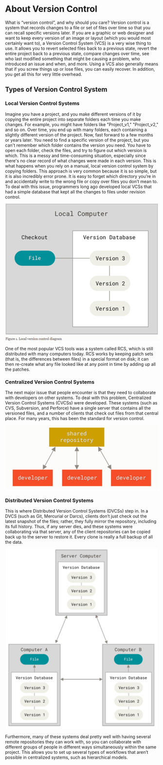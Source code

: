# About Version Control
What is “version control”, and why should you care? Version control is a system that records changes to a file or set of files over time so that you can recall specific versions later.
If you are a graphic or web designer and want to keep every version of an image or layout (which you would most certainly want to), a Version Control System (VCS) is a very wise thing to use. It allows you to revert selected files back to a previous state, revert the entire project back to a previous state, compare changes over time, see who last modified something that might be causing a problem, who introduced an issue and when, and more. Using a VCS also generally means that if you screw things up or lose files, you can easily recover. In addition, you get all this for very little overhead.

## Types of Version Control System
### Local Version Control Systems
Imagine you have a project, and you make different versions of it by copying the entire project into separate folders each time you make changes. For example, you might have folders like "Project_v1," "Project_v2," and so on. Over time, you end up with many folders, each containing a slightly different version of the project.
Now, fast forward to a few months or years later. You need to find a specific version of the project, but you can't remember which folder contains the version you need. You have to open each folder, check the files, and try to figure out which version is which. This is a messy and time-consuming situation, especially since there's no clear record of what changes were made in each version. This is what happens when you rely on a manual, local version control system by copying folders.
This approach is very common because it is so simple, but it is also incredibly error prone. It is easy to forget which directory you’re in and accidentally write to the wrong file or copy over files you don’t mean to.
To deal with this issue, programmers long ago developed local VCSs that had a simple database that kept all the changes to files under revision control.


<p align="center">
  <img src="../images/LVCS.png" width="500">
</p>


One of the most popular VCS tools was a system called RCS, which is still distributed with many computers today. RCS works by keeping patch sets (that is, the differences between files) in a special format on disk; it can then re-create what any file looked like at any point in time by adding up all the patches.

### Centralized Version Control Systems
The next major issue that people encounter is that they need to collaborate with developers on other systems. To deal with this problem, Centralized Version Control Systems (CVCSs) were developed. These systems (such as CVS, Subversion, and Perforce) have a single server that contains all the versioned files, and a number of clients that check out files from that central place. For many years, this has been the standard for version control.

<p align="center">
  <img src="../images/CVCS.png" width="500">
</p>

### Distributed Version Control Systems
This is where Distributed Version Control Systems (DVCSs) step in. In a DVCS (such as Git, Mercurial
or Darcs), clients don’t just check out the latest snapshot of the files; rather, they fully mirror the
repository, including its full history. Thus, if any server dies, and these systems were collaborating
via that server, any of the client repositories can be copied back up to the server to restore it. Every
clone is really a full backup of all the data.

<p align="center">
  <img src="../images/DVCS.png" width="500">
</p>

Furthermore, many of these systems deal pretty well with having several remote repositories they
can work with, so you can collaborate with different groups of people in different ways
simultaneously within the same project. This allows you to set up several types of workflows that
aren’t possible in centralized systems, such as hierarchical models.
